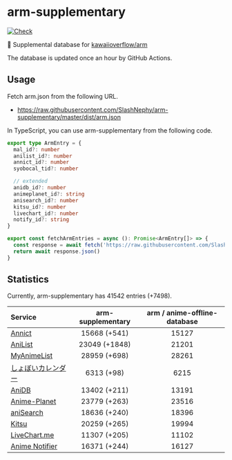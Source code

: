 # arm-supplementary

[![Check](https://github.com/SlashNephy/arm-supplementary/actions/workflows/check-node.yml/badge.svg)](https://github.com/SlashNephy/arm-supplementary/actions/workflows/check-node.yml)

💊 Supplemental database for [kawaiioverflow/arm](https://github.com/kawaiioverflow/arm)

The database is updated once an hour by GitHub Actions.

## Usage

Fetch arm.json from the following URL.

- https://raw.githubusercontent.com/SlashNephy/arm-supplementary/master/dist/arm.json

In TypeScript, you can use arm-supplementary from the following code.

```TypeScript
export type ArmEntry = {
  mal_id?: number
  anilist_id?: number
  annict_id?: number
  syobocal_tid?: number

  // extended
  anidb_id?: number
  animeplanet_id?: string
  anisearch_id?: number
  kitsu_id?: number
  livechart_id?: number
  notify_id?: string
}

export const fetchArmEntries = async (): Promise<ArmEntry[]> => {
  const response = await fetch('https://raw.githubusercontent.com/SlashNephy/arm-supplementary/master/dist/arm.json')
  return await response.json()
}
```

## Statistics

Currently, arm-supplementary has 41542 entries (+7498).

| Service                                     | arm-supplementary | arm / anime-offline-database |
| :------------------------------------------ | :---------------: | :--------------------------: |
| [Annict](https://annict.com)                |   15668 (+541)    |            15127             |
| [AniList](https://anilist.co)               |   23049 (+1848)   |            21201             |
| [MyAnimeList](https://myanimelist.net)      |   28959 (+698)    |            28261             |
| [しょぼいカレンダー](https://cal.syoboi.jp) |    6313 (+98)     |             6215             |
| [AniDB](https://anidb.net)                  |   13402 (+211)    |            13191             |
| [Anime-Planet](https://anime-planet.com)    |   23779 (+263)    |            23516             |
| [aniSearch](https://anisearch.com)          |   18636 (+240)    |            18396             |
| [Kitsu](https://kitsu.io)                   |   20259 (+265)    |            19994             |
| [LiveChart.me](https://livechart.me)        |   11307 (+205)    |            11102             |
| [Anime Notifier](https://notify.moe)        |   16371 (+244)    |            16127             |
